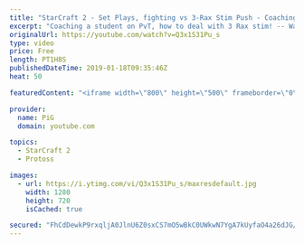 ```yaml
---
title: "StarCraft 2 - Set Plays, fighting vs 3-Rax Stim Push - Coaching PvT D1"
excerpt: "Coaching a student on PvT, how to deal with 3 Rax stim! -- Watch live at https://www.twitch.tv/x5_pig"
originalUrl: https://youtube.com/watch?v=Q3x1S31Pu_s
type: video
price: Free
length: PT1H8S
publishedDateTime: 2019-01-18T09:35:46Z
heat: 50

featuredContent: "<iframe width=\"800\" height=\"500\" frameborder=\"0\" src=\"https://www.youtube.com/embed/Q3x1S31Pu_s\" allow=\"accelerometer; autoplay; encrypted-media; gyroscope; picture-in-picture\" allowfullscreen></iframe>"

provider:
  name: PiG
  domain: youtube.com

topics:
  - StarCraft 2
  - Protoss

images:
  - url: https://i.ytimg.com/vi/Q3x1S31Pu_s/maxresdefault.jpg
    width: 1280
    height: 720
    isCached: true

secured: "FhCdDewkP9rxqljA0JlnU6Z0sxCS7mO5wBkC0UWkwN7YgA7kUyfaO4a26dJG/yt7X62C988vYJFxaX+hfI/AgNp54mjObmqdkDmxzB8agiBXmz1dJ2OZQpU5U00WZCD/Cs7QrBod741I7mVbKtGf0N0RxOcYKt6BoacOb5cX+HcFyhB9xM2nM9a3ZCKJh5sZPTF4dO8zUCu4cjY6B/of2GlfcUmR+xfUgieHOVbs/6sekJUB3YI22zhk15DSePuRjpnw5l5TAGETy4l9nxj4YxqbieBqsdzH9XOJcnioenhLqf6vlRtAPi7PBSB2Wc5DtEDHM/HQyeT8ndz7mij79rxLfyOgGEodXsxwB7FH77l0kvT2fNsB6MH/R5Aa/2LBNFVl3UvpjoLSoGNmuNGqnti2v3wJhlhL5SqjgDBoKXA=;Hp4/bM7Ta563pyhNAvn9jA=="
---
```


